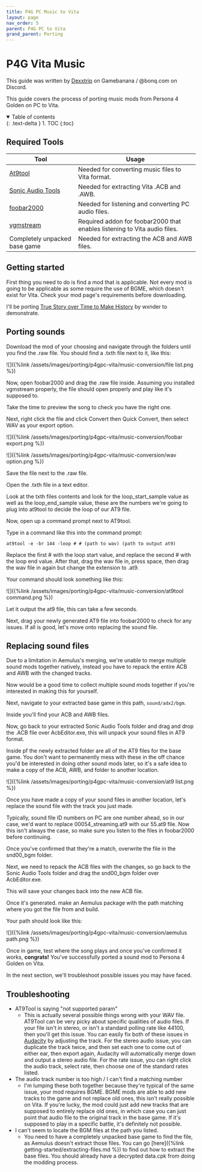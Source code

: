 ```yaml
---
title: P4G PC Music to Vita
layout: page
nav_order: 5
parent: P4G PC to Vita
grand_parent: Porting
---
```


# P4G Vita Music
This guide was written by [Dexxtrip](https://gamebanana.com/members/2225195) on Gamebanana / @bonq.com on Discord.

This guide covers the process of porting music mods from Persona 4 Golden on PC to Vita.

<details open markdown="block">
  <summary>
    Table of contents
  </summary>
  {: .text-delta }
1. TOC
{:toc}
</details>

## Required Tools

| Tool      | Usage |
| ----------- | ----------- |
| [At9tool](http://www.mediafire.com/download/8dmlm54w48b86jw/at9tool.exe)      | Needed for converting music files to Vita format.      |
| [Sonic Audio Tools](https://github.com/blueskythlikesclouds/SonicAudioTools)      | Needed for extracting Vita .ACB and .AWB.      |
| [foobar2000](https://www.foobar2000.org)      | Needed for listening and converting PC audio files.      |
| [vgmstream](https://vgmstream.org)      | Required addon for foobar2000 that enables listening to Vita audio files.      |
| Completely unpacked base game   | Needed for extracting the ACB and AWB files.  | 

## Getting started

First thing you need to do is find a mod that is applicable. Not every mod is going to be applicable as some require the use of BGME, which doesn't exist for Vita. Check your mod page's requirements before downloading.

I'll be porting [True Story over Time to Make History](https://gamebanana.com/sounds/51069) by wxnder to demonstrate.

## Porting sounds

Download the mod of your choosing and navigate through the folders until you find the .raw file. You should find a .txth file next to it, like this:

![]({%link /assets/images/porting/p4gpc-vita/music-conversion/file list.png %})

Now, open foobar2000 and drag the .raw file inside. Assuming you installed vgmstream properly, the file should open properly and play like it's supposed to. 

Take the time to preview the song to check you have the right one.

Next, right click the file and click Convert then Quick Convert, then select WAV as your export option.

![]({%link /assets/images/porting/p4gpc-vita/music-conversion/foobar export.png %})

![]({%link /assets/images/porting/p4gpc-vita/music-conversion/wav option.png %})

Save the file next to the .raw file.

Open the .txth file in a text editor.

Look at the txth files contents and look for the loop_start_sample value as well as the loop_end_sample value, these are the numbers we're going to plug into at9tool to decide the loop of our AT9 file.

Now, open up a command prompt next to AT9tool. 

Type in a command like this into the command prompt:
```
at9tool -e -br 144 -loop # # (path to wav) (path to output at9)
```

Replace the first # with the loop start value, and replace the second # with the loop end value. After that, drag the wav file in, press space, then drag the wav file in again but change the extension to .at9.

Your command should look something like this:

![]({%link /assets/images/porting/p4gpc-vita/music-conversion/at9tool command.png %})

Let it output the at9 file, this can take a few seconds.

Next, drag your newly generated AT9 file into foobar2000 to check for any issues. If all is good, let's move onto replacing the sound file.

## Replacing sound files

Due to a limitation in Aemulus's merging, we're unable to merge multiple sound mods together natively, instead you have to repack the entire ACB and AWB with the changed tracks. 

Now would be a good time to collect multiple sound mods together if you're interested in making this for yourself.

Next, navigate to your extracted base game in this path, `sound/adx2/bgm`.

Inside you'll find your ACB and AWB files. 

Now, go back to your extracted Sonic Audio Tools folder and drag and drop the .ACB file over AcbEditor.exe, this will unpack your sound files in AT9 format. 

Inside pf the newly extracted folder are all of the AT9 files for the base game. You don't want to permanently mess with these in the off chance you'd be interested in doing other sound mods later, so it's a safe idea to make a copy of the ACB, AWB, and folder to another location.

![]({%link /assets/images/porting/p4gpc-vita/music-conversion/at9 list.png %})

Once you have made a copy of your sound files in another location, let's replace the sound file with the track you just made.

Typically, sound file ID numbers on PC are one number ahead, so in our case, we'd want to replace 00054_streaming.at9 with our 55.at9 file. Now this isn't always the case, so make sure you listen to the files in foobar2000 before continuing. 

Once you've confirmed that they're a match, overwrite the file in the snd00_bgm folder. 

Next, we need to repack the ACB files with the changes, so go back to the Sonic Audio Tools folder and drag the snd00_bgm folder over AcbEditor.exe.

This will save your changes back into the new ACB file. 

Once it's generated. make an Aemulus package with the path matching where you got the file from and build. 

Your path should look like this:

![]({%link /assets/images/porting/p4gpc-vita/music-conversion/aemulus path.png %})

Once in game, test where the song plays and once you've confirmed it works, **congrats!** You've successfully ported a sound mod to Persona 4 Golden on Vita.

In the next section, we'll troubleshoot possible issues you may have faced. 

## Troubleshooting

* AT9Tool is saying "not supported param"
  * This is actually several possible things wrong with your WAV file. AT9Tool can be very picky about specific qualities of audio files. If your file isn't in stereo, or isn't a standard polling rate like 44100, then you'll get this issue. You can easily fix both of these issues in [Audacity](https://www.audacityteam.org) by adjusting the track. For the stereo audio issue, you can duplicate the track twice, and then set each one to come out of either ear, then export again, Audacity will automatically merge down and output a stereo audio file. For the rate issue, you can right click the audio track, select rate, then choose one of the standard rates listed.
* The audio track number is too high / I can't find a matching number
  * I'm lumping these both together because they're typical of the same issue, your mod requires BGME. BGME mods are able to add new tracks to the game and not replace old ones, this isn't really possible on Vita. If you're lucky, the mod could just add new tracks that are supposed to entirely replace old ones, in which case you can just point that audio file to the original track in the base game. If it's supposed to play in a specific battle, it's definitely not possible.
* I can't seem to locate the BGM files at the path you listed.
  * You need to have a completely unpacked base game to find the file, as Aemulus doesn't extract those files. You can go [here]({%link getting-started/extracting-files.md %}) to find out how to extract the base files. You should already have a decrypted data.cpk from doing the modding process.